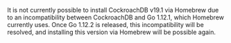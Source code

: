 <p>It is not currently possible to install CockroachDB v19.1 via Homebrew due to an incompatibility between CockroachDB and Go 1.12.1, which Homebrew currently uses. Once Go 1.12.2 is released, this incompatibility will be resolved, and installing this version via Homebrew will be possible again.
</p></div>
